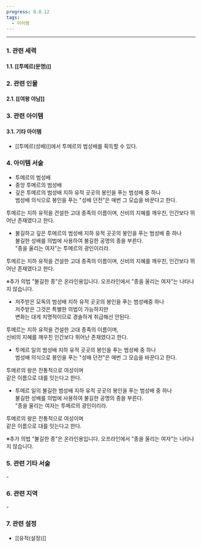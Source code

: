 ```yaml
---
progress: 0.0.12
tags:
  - 아이템
---
```

---
### 1. 관련 세력 
#### 1.1. [[투메르(문명)]]

### 2. 관련 인물
#### 2.1. [[여왕 야남]]

### 3. 관련 아이템
#### 3.1. 기타 아이템
- [[투메르(성배)]]에서 투메르의 범성배를 획득할 수 있다.

### 4. 아이템 서술
- 투메르의 범성배
- 중앙 투메르의 범성배
- 깊은 투메르의 범성배
지하 유적 곳곳의 봉인을 푸는 범성배 중 하나  
범성배 의식으로 봉인을 푸는 "성배 던전"은 매번 그 모습을 바꾼다고 한다.  
  
투메르는 지하 유적을 건설한 고대 종족의 이름이며, 신비의 지혜를 깨우친, 인간보다 뛰어난 존재였다고 한다.

- 불길하고 깊은 투메르의 범성배
지하 유적 곳곳의 봉인을 푸는 범성배 중 하나  
불길한 성배를 의법에 사용하여 불길한 공명의 종을 부른다.  
"종을 울리는 여자"는 투메르의 광인이리라.  
  
투메르는 지하 유적을 건설한 고대 종족의 이름이며, 신비의 지혜를 깨우친, 인간보다 뛰어난 존재였다고 한다.  
  
※추가 의법 "불길한 종"은 온라인용입니다. 오프라인에서 "종을 울리는 여자"는 나타나지 않습니다.

- 저주받은 모독의 범성배
지하 유적 곳곳의 봉인을 푸는 범성배중 하나  
저주받은 그것은 특별한 의법이 가능하지만  
변화는 대게 치명적이므로 경솔하게 취급해선 안된다.  
  
투메르는 지하 유적을 건설한 고대 종족의 이름이며,  
신비의 지혜를 깨우친 인간보다 뛰어난 존재였다고 한다.

- 투메르 일의 범성배
지하 유적 곳곳의 봉인을 푸는 범성배 중 하나  
범성배 의식으로 봉인을 푸는 "성배 던전"은 매번 그 모습을 바꾼다고 한다.  
  
투메르의 왕은 전통적으로 여성이며  
같은 이름으로 대를 잇는다고 한다.

- 투메르 일의 불길한 범성배
지하 유적 곳곳의 봉인을 푸는 범성배 중 하나  
불길한 성배를 의법에 사용하여 불길한 공명의 종을 부른다.  
"종을 울리는 여자는 투메르의 광인이리라.  
  
투메르의 왕은 전통적으로 여성이며  
같은 이름으로 대를 잇는다고 한다.  
  
※추가 의법 "불길한 종"은 온라인용입니다. 오프라인에서 "종을 울리는 여자"는 나타나지 않습니다.

### 5. 관련 기타 서술
\-
### 6. 관련 지역
\-

### 7. 관련 설정
- [[유적(설정)]]